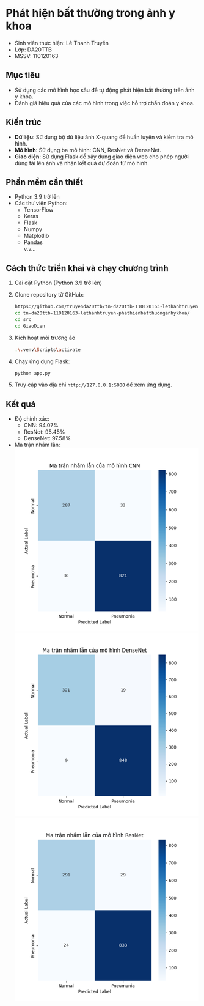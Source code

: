 # Phát hiện bất thường trong ảnh y khoa
- Sinh viên thực hiện: Lê Thanh Truyền
- Lớp: DA20TTB
- MSSV: 110120163

## Mục tiêu
- Sử dụng các mô hình học sâu để tự động phát hiện bất thường trên ảnh y khoa.
- Đánh giá hiệu quả của các mô hình trong việc hỗ trợ chẩn đoán y khoa.

## Kiến trúc
- **Dữ liệu**: Sử dụng bộ dữ liệu ảnh X-quang để huấn luyện và kiểm tra mô hình.
- **Mô hình**: Sử dụng ba mô hình: CNN, ResNet và DenseNet.
- **Giao diện**: Sử dụng Flask để xây dựng giao diện web cho phép người dùng tải lên ảnh và nhận kết quả dự đoán từ mô hình.

## Phần mềm cần thiết
- Python 3.9 trở lên
- Các thư viện Python: 
  - TensorFlow
  - Keras
  - Flask
  - Numpy
  - Matplotlib
  - Pandas  
  v.v...

## Cách thức triển khai và chạy chương trình

1. Cài đặt Python (Python 3.9 trở lên)

2. Clone repository từ GitHub:
    ```bash
    https://github.com/truyenda20ttb/tn-da20ttb-110120163-lethanhtruyen-phathienbatthuonganhykhoa.git
    cd tn-da20ttb-110120163-lethanhtruyen-phathienbatthuonganhykhoa/
    cd src
    cd GiaoDien  
    ```
3. Kích hoạt môi trường ảo
    ```bash
    .\.venv\Scripts\activate
    ```

4. Chạy ứng dụng Flask:
    ```bash
    python app.py
    ```

4. Truy cập vào địa chỉ `http://127.0.0.1:5000` để xem ứng dụng.

## Kết quả
- Độ chính xác:
  - CNN: 94.07%
  - ResNet: 95.45%
  - DenseNet: 97.58%
- Ma trận nhầm lẫn:
![CNN](./src/image/confusion_matrix_CNN.png)
![DenseNet](./src/image/confusion_matrix_DenseNet.png)
![ResNet](./src/image/confusion_matrix_ResNet.png)
